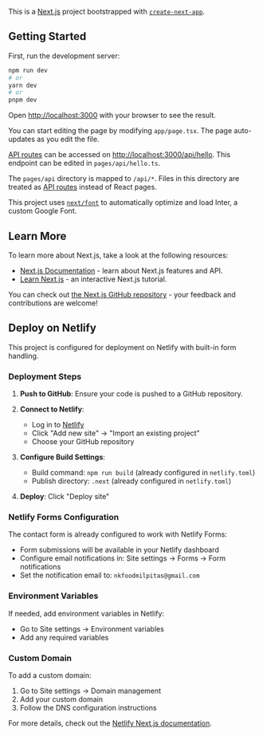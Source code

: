 This is a [Next.js](https://nextjs.org/) project bootstrapped with [`create-next-app`](https://github.com/vercel/next.js/tree/canary/packages/create-next-app).

## Getting Started

First, run the development server:

```bash
npm run dev
# or
yarn dev
# or
pnpm dev
```

Open [http://localhost:3000](http://localhost:3000) with your browser to see the result.

You can start editing the page by modifying `app/page.tsx`. The page auto-updates as you edit the file.

[API routes](https://nextjs.org/docs/api-routes/introduction) can be accessed on [http://localhost:3000/api/hello](http://localhost:3000/api/hello). This endpoint can be edited in `pages/api/hello.ts`.

The `pages/api` directory is mapped to `/api/*`. Files in this directory are treated as [API routes](https://nextjs.org/docs/api-routes/introduction) instead of React pages.

This project uses [`next/font`](https://nextjs.org/docs/basic-features/font-optimization) to automatically optimize and load Inter, a custom Google Font.

## Learn More

To learn more about Next.js, take a look at the following resources:

- [Next.js Documentation](https://nextjs.org/docs) - learn about Next.js features and API.
- [Learn Next.js](https://nextjs.org/learn) - an interactive Next.js tutorial.

You can check out [the Next.js GitHub repository](https://github.com/vercel/next.js/) - your feedback and contributions are welcome!

## Deploy on Netlify

This project is configured for deployment on Netlify with built-in form handling.

### Deployment Steps

1. **Push to GitHub**: Ensure your code is pushed to a GitHub repository.

2. **Connect to Netlify**: 
   - Log in to [Netlify](https://www.netlify.com/)
   - Click "Add new site" → "Import an existing project"
   - Choose your GitHub repository

3. **Configure Build Settings**:
   - Build command: `npm run build` (already configured in `netlify.toml`)
   - Publish directory: `.next` (already configured in `netlify.toml`)

4. **Deploy**: Click "Deploy site"

### Netlify Forms Configuration

The contact form is already configured to work with Netlify Forms:
- Form submissions will be available in your Netlify dashboard
- Configure email notifications in: Site settings → Forms → Form notifications
- Set the notification email to: `nkfoodmilpitas@gmail.com`

### Environment Variables

If needed, add environment variables in Netlify:
- Go to Site settings → Environment variables
- Add any required variables

### Custom Domain

To add a custom domain:
1. Go to Site settings → Domain management
2. Add your custom domain
3. Follow the DNS configuration instructions

For more details, check out the [Netlify Next.js documentation](https://docs.netlify.com/integrations/frameworks/next-js/overview/).
